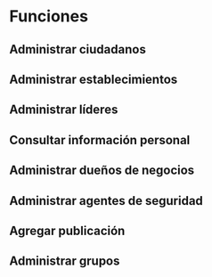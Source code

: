 # Funciones

## Administrar ciudadanos

## Administrar establecimientos

## Administrar líderes

## Consultar información personal

## Administrar dueños de negocios

## Administrar agentes de seguridad

## Agregar publicación

## Administrar grupos